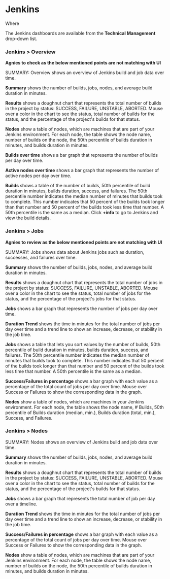 # Jenkins

Where

The Jenkins dashboards are available from the **Technical Management** drop-down list.

### Jenkins &gt; Overview

**Agnies to check as the below mentioned points are not matching with UI**

SUMMARY: Overview shows an overview of Jenkins build and job data over time.

**Summary** shows the number of builds, jobs, nodes, and average build duration in minutes.

**Results** shows a doughnut chart that represents the total number of builds in the project by status: SUCCESS, FAILURE, UNSTABLE, ABORTED. Mouse over a color in the chart to see the status, total number of builds for the status, and the percentage of the project's builds for that status.

**Nodes** show a table of nodes, which are machines that are part of your Jenkins environment. For each node, the table shows the node name, number of builds on the node, the 50th percentile of builds duration in minutes, and builds duration in minutes.

**Builds over time** shows a bar graph that represents the number of builds per day over time.

**Active nodes over time** shows a bar graph that represents the number of active nodes per day over time.

**Builds** shows a table of the number of builds, 50th percentile of build duration in minutes, builds duration, success, and failures. The 50th percentile number indicates the median number of minutes that builds took to complete. This number indicates that 50 percent of the builds took longer than that number and 50 percent of the builds took less time that number. A 50th percentile is the same as a median. Click **+info** to go to Jenkins and view the build details.

### Jenkins &gt; Jobs 

**Agnies to review as the below mentioned points are not matching with UI**

SUMMARY: Jobs shows data about Jenkins jobs such as duration, successes, and failures over time.

**Summary** shows the number of builds, jobs, nodes, and average build duration in minutes.

**Results** shows a doughnut chart that represents the total number of jobs in the project by status: SUCCESS, FAILURE, UNSTABLE, ABORTED. Mouse over a color in the chart to see the status, total number of jobs for the status, and the percentage of the project's jobs for that status.

**Jobs** shows a bar graph that represents the number of jobs per day over time.

**Duration Trend** shows the time in minutes for the total number of jobs per day over time and a trend line to show an increase, decrease, or stability in the job time.

**Jobs** shows a table that lets you sort values by the number of builds, 50th percentile of build duration in minutes, builds duration, success, and failures. The 50th percentile number indicates the median number of minutes that builds took to complete. This number indicates that 50 percent of the builds took longer than that number and 50 percent of the builds took less time that number. A 50th percentile is the same as a median.

**Success/Failures in percentage** shows a bar graph with each value as a percentage of the total count of jobs per day over time. Mouse over Success or Failures to show the corresponding data in the graph.

**Nodes** show a table of nodes, which are machines in your Jenkins environment. For each node, the table shows the node name, \# Builds, 50th percentile of Builds duration \(median, min.\), Builds duration \(total, min.\), Success, and Failures.

### Jenkins &gt; Nodes

SUMMARY: Nodes shows an overview of Jenkins build and job data over time.

**Summary** shows the number of builds, jobs, nodes, and average build duration in minutes.

**Results** shows a doughnut chart that represents the total number of builds in the project by status: SUCCESS, FAILURE, UNSTABLE, ABORTED. Mouse over a color in the chart to see the status, total number of builds for the status, and the percentage of the project's builds for that status.

**Jobs** shows a bar graph that represents the total number of job per day over a timeline.

**Duration Trend** shows the time in minutes for the total number of jobs per day over time and a trend line to show an increase, decrease, or stability in the job time.

**Success/Failures in percentage** shows a bar graph with each value as a percentage of the total count of jobs per day over time. Mouse over Success or Failures to show the corresponding data in the graph.

**Nodes** show a table of nodes, which are machines that are part of your Jenkins environment. For each node, the table shows the node name, number of builds on the node, the 50th percentile of builds duration in minutes, and builds duration in minutes.

